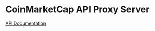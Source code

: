 # CoinMarketCap API Proxy Server

[API Documentation](https://coinmarketcap.com/api/documentation/v1/)